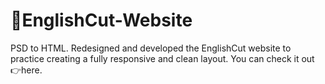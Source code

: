 # 🤵EnglishCut-Website
PSD to HTML. Redesigned and developed the EnglishCut website to practice creating a fully responsive and clean layout.
You can check it out 👉here.
